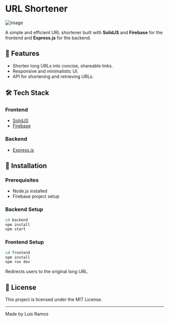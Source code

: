 # URL Shortener
![image](https://github.com/user-attachments/assets/4acc8e0d-fbdf-4499-b32a-420fa3951c51)

A simple and efficient URL shortener built with **SolidJS** and **Firebase** for the frontend and **Express.js** for the backend.

## 🚀 Features

- Shorten long URLs into concise, shareable links.
- Responsive and minimalistic UI.
- API for shortening and retrieving URLs.

## 🛠️ Tech Stack

### Frontend
- [SolidJS](https://www.solidjs.com/)
- [Firebase](https://firebase.google.com/)

### Backend
- [Express.js](https://expressjs.com/)

## 🔧 Installation

### Prerequisites
- Node.js installed
- Firebase project setup

### Backend Setup
```sh
cd backend
npm install
npm start
```

### Frontend Setup
```sh
cd frontend
npm install
npm run dev
```



Redirects users to the original long URL.

## 📜 License

This project is licensed under the MIT License.

---

Made by Luis Ramos


